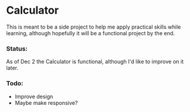 # Calculator

This is meant to be a side project to help me apply practical skills while learning, although hopefully it will be a functional project by the end.

### Status:

As of Dec 2 the Calculator is functional, although I'd like to improve on it later.

### Todo:

* Improve design
* Maybe make responsive?